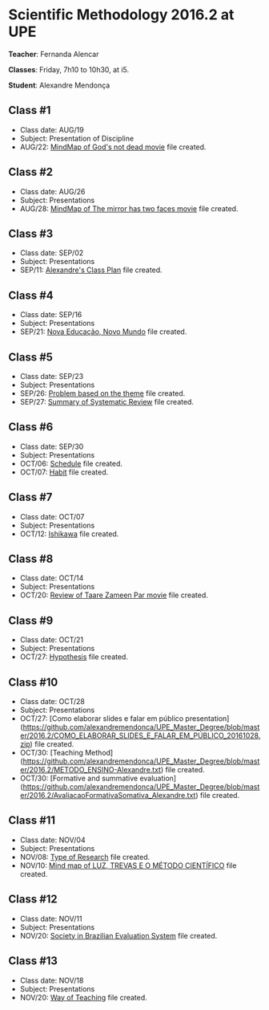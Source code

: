 # Scientific Methodology 2016.2 at UPE

**Teacher**: Fernanda Alencar

**Classes**: Friday, 7h10 to 10h30, at i5.

**Student**: Alexandre Mendonça

## Class #1
- Class date: AUG/19
- Subject: Presentation of Discipline
- AUG/22: [MindMap of God's not dead movie](https://github.com/alexandremendonca/UPE_Master_Degree/blob/master/2016.2/GODISNOTDEAD.zip) file created.

## Class #2
- Class date: AUG/26
- Subject: Presentations
- AUG/28: [MindMap of The mirror has two faces movie](https://github.com/alexandremendonca/UPE_Master_Degree/blob/master/2016.2/THEMIRRORHASTWOFACES.zip) file created.

## Class #3
- Class date: SEP/02
- Subject: Presentations
- SEP/11: [Alexandre's Class Plan](https://github.com/alexandremendonca/UPE_Master_Degree/blob/master/2016.2/PlanodeAula_GestaoAgilSetorPublico.zip) file created.

## Class #4
- Class date: SEP/16
- Subject: Presentations
- SEP/21: [Nova Educação, Novo Mundo](https://github.com/alexandremendonca/UPE_Master_Degree/blob/master/2016.2/NovaEducacaoNovoMundo.zip) file created.

## Class #5
- Class date: SEP/23
- Subject: Presentations
- SEP/26: [Problem based on the theme](https://github.com/alexandremendonca/UPE_Master_Degree/blob/master/2016.2/ProblemaBaseadoTema.txt) file created.
- SEP/27: [Summary of Systematic Review](https://github.com/alexandremendonca/UPE_Master_Degree/blob/master/2016.2/RESUMOCRITICO_REVISAOSISTEMATICA.zip) file created.

## Class #6
- Class date: SEP/30
- Subject: Presentations
- OCT/06: [Schedule](https://github.com/alexandremendonca/UPE_Master_Degree/blob/master/2016.2/MacroCronogramaMestrado.zip) file created.
- OCT/07: [Habit](https://github.com/alexandremendonca/UPE_Master_Degree/blob/master/2016.2/HABITO_Alexandre.txt) file created.

## Class #7
- Class date: OCT/07 
- Subject: Presentations
- OCT/12: [Ishikawa](https://github.com/alexandremendonca/UPE_Master_Degree/blob/master/2016.2/DiagramaEspinhadePeixe_Alexandre.zip) file created.

## Class #8
- Class date: OCT/14
- Subject: Presentations
- OCT/20: [Review of Taare Zameen Par movie](https://github.com/alexandremendonca/UPE_Master_Degree/blob/master/2016.2/RESENHA_COMOESTRELASNATERRA.zip) file created.

## Class #9
- Class date: OCT/21
- Subject: Presentations
- OCT/27: [Hypothesis](https://github.com/alexandremendonca/UPE_Master_Degree/blob/master/2016.2/HIPOTESE_Alexandre.txt) file created.

## Class #10
- Class date: OCT/28
- Subject: Presentations
- OCT/27: [Como elaborar slides e falar em público presentation] (https://github.com/alexandremendonca/UPE_Master_Degree/blob/master/2016.2/COMO_ELABORAR_SLIDES_E_FALAR_EM_PÚBLICO_20161028.zip) file created.
- OCT/30: [Teaching Method] (https://github.com/alexandremendonca/UPE_Master_Degree/blob/master/2016.2/METODO_ENSINO-Alexandre.txt) file created.
- OCT/30: [Formative and summative evaluation] (https://github.com/alexandremendonca/UPE_Master_Degree/blob/master/2016.2/AvaliacaoFormativaSomativa_Alexandre.txt) file created.

## Class #11
- Class date: NOV/04
- Subject: Presentations
- NOV/08: [Type of Research](https://github.com/alexandremendonca/UPE_Master_Degree/blob/master/2016.2/TIPO_PESQUISA_ALEXANDRE.txt) file created.
- NOV/10: [Mind map of LUZ, TREVAS E O MÉTODO CIENTÍFICO](https://github.com/alexandremendonca/UPE_Master_Degree/blob/master/2016.2/LUZ_TREVAS_E_O_METODO_CIENTIFICO.ZIP) file created.

## Class #12
- Class date: NOV/11
- Subject: Presentations
- NOV/20: [Society in Brazilian Evaluation System](https://github.com/alexandremendonca/UPE_Master_Degree/blob/master/2016.2/Sociedade_Sistema_Avaliacao.zip) file created.

## Class #13
- Class date: NOV/18
- Subject: Presentations
- NOV/20: [Way of Teaching](https://github.com/alexandremendonca/UPE_Master_Degree/blob/master/2016.2/FORMAS_ENSINO_Alexandre.zip) file created.

